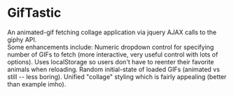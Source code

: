 # GifTastic

An animated-gif fetching collage application via jquery AJAX calls to the giphy API.  
Some enhancements include: 
    Numeric dropdown control for specifying number of GIFs to fetch (more interactive, very useful control with lots of options).
    Uses localStorage so users don't have to reenter their favorite animals when reloading.
    Random initial-state of loaded GIFs (animated vs still -- less boring).
    Unified "collage" styling which is fairly appealing (better than example imho).